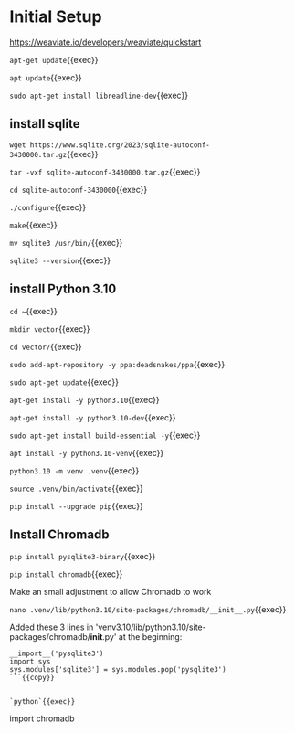 
# Initial Setup



https://weaviate.io/developers/weaviate/quickstart

`apt-get update`{{exec}}

`apt update`{{exec}}

`sudo apt-get install libreadline-dev`{{exec}}

## install sqlite

`wget https://www.sqlite.org/2023/sqlite-autoconf-3430000.tar.gz`{{exec}}

`tar -vxf sqlite-autoconf-3430000.tar.gz`{{exec}}

`cd sqlite-autoconf-3430000`{{exec}}

`./configure`{{exec}}

`make`{{exec}}

`mv sqlite3 /usr/bin/`{{exec}}

`sqlite3 --version`{{exec}}

## install Python 3.10

`cd ~`{{exec}}

`mkdir vector`{{exec}}

`cd vector/`{{exec}}

`sudo add-apt-repository -y ppa:deadsnakes/ppa`{{exec}}

`sudo apt-get update`{{exec}}

`apt-get install -y python3.10`{{exec}}

`apt-get install -y python3.10-dev`{{exec}}

`sudo apt-get install build-essential -y`{{exec}}

`apt install -y python3.10-venv`{{exec}}

`python3.10 -m venv .venv`{{exec}}

`source .venv/bin/activate`{{exec}}

`pip install --upgrade pip`{{exec}}

## Install Chromadb

`pip install pysqlite3-binary`{{exec}}

`pip install chromadb`{{exec}}

Make an small adjustment to allow Chromadb to work

`nano .venv/lib/python3.10/site-packages/chromadb/__init__.py`{{exec}}

 Added these 3 lines in 'venv3.10/lib/python3.10/site-packages/chromadb/__init__.py' at the beginning:


```
__import__('pysqlite3')
import sys
sys.modules['sqlite3'] = sys.modules.pop('pysqlite3') 
```{{copy}}


`python`{{exec}}

```
import chromadb
```{{exec}}


